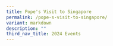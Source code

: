 ```yaml
---
title: Pope's Visit to Singapore
permalink: /pope-s-visit-to-singapore/
variant: markdown
description: ""
third_nav_title: 2024 Events
---
```

